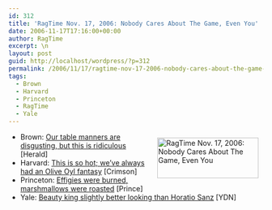 ```yaml
---
id: 312
title: 'RagTime Nov. 17, 2006: Nobody Cares About The Game, Even You'
date: 2006-11-17T17:16:00+00:00
author: RagTime
excerpt: \n
layout: post
guid: http://localhost/wordpress/?p=312
permalink: /2006/11/17/ragtime-nov-17-2006-nobody-cares-about-the-game-even-you/
tags:
  - Brown
  - Harvard
  - Princeton
  - RagTime
  - Yale
---
```

  * <img width="200" vspace="10" hspace="10" height="80" border="0" align="right" src="http://www.ivygateblog.com/wp-content/uploads/2006/09/ragtime.jpg" alt="RagTime Nov. 17, 2006: Nobody Cares About The Game, Even You" />Brown: [Our table manners are disgusting, but this is ridiculous](http://www.browndailyherald.com/media/storage/paper472/news/2006/11/17/CampusNews/Plans.To.Silence.Ratty.Noise.Underway-2466932.shtml?norewrite200611172256&sourcedomain=www.browndailyherald.com) [Herald]
  * Harvard: [This is so hot; we&#8217;ve always had an Olive Oyl fantasy](http://www.thecrimson.com/article.aspx?ref=515858) [Crimson]
  * Princeton: [Effigies were burned, marshmallows were roasted](http://www.dailyprincetonian.com/archives/2006/11/17/news/16638.shtml) [Prince]
  * Yale: [Beauty king slightly better looking than Horatio Sanz](http://www.yaledailynews.com/Article.aspx?ArticleID=34421) [YDN]